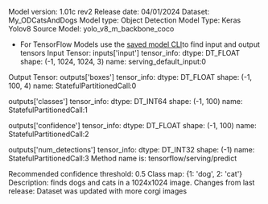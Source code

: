 Model version: 1.01c rev2
Release date: 04/01/2024
Dataset: My_ODCatsAndDogs
Model type: Object Detection 
Model Type: Keras Yolov8 
Source Model: yolo_v8_m_backbone_coco

- For TensorFlow Models use the [saved model CLI](https://www.tensorflow.org/guide/saved_model#details_of_the_savedmodel_command_line_interface)to find input and output tensors
Input Tensor: 
  inputs['input'] tensor_info:
      dtype: DT_FLOAT
      shape: (-1, 1024, 1024, 3)
      name: serving_default_input:0

Output Tensor:
    outputs['boxes'] tensor_info:
      dtype: DT_FLOAT
      shape: (-1, 100, 4)
      name: StatefulPartitionedCall:0

  outputs['classes'] tensor_info:
      dtype: DT_INT64
      shape: (-1, 100)
      name: StatefulPartitionedCall:1

  outputs['confidence'] tensor_info:
      dtype: DT_FLOAT
      shape: (-1, 100)
      name: StatefulPartitionedCall:2
      
  outputs['num_detections'] tensor_info:
      dtype: DT_INT32
      shape: (-1)
      name: StatefulPartitionedCall:3
Method name is: tensorflow/serving/predict

Recommended confidence threshold: 0.5
Class map: {1: 'dog', 2: 'cat'}
Description: finds dogs and cats in a 1024x1024 image. 
Changes from last release: Dataset was updated with more corgi images